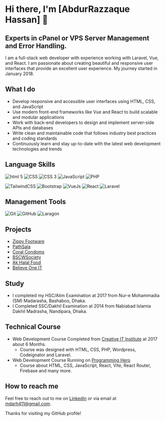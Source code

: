 # Hi there, I'm [AbdurRazzaque Hassan] 👋
## Experts in cPanel or VPS Server Management and Error Handling.

I am a full-stack web developer with experience working with Laravel, Vue, and React. I am passionate about creating beautiful and responsive user interfaces that provide an excellent user experience. My journey started in January 2018.

## What I do

- Develop responsive and accessible user interfaces using HTML, CSS, and JavaScript
- Use modern front-end frameworks like Vue and React to build scalable and modular applications
- Work with back-end developers to design and implement server-side APIs and databases
- Write clean and maintainable code that follows industry best practices and coding standards
- Continuously learn and stay up-to-date with the latest web development technologies and trends

## Language Skills

![html 5](https://img.icons8.com/color/48/000000/html-5.png)
![CSS](https://img.icons8.com/ultraviolet/48/000000/css-filetype.png)
![CSS 3](https://img.icons8.com/color/48/000000/css3.png)
![JavaScript](https://img.icons8.com/color/48/000000/javascript.png)
![PHP](https://img.icons8.com/ios/50/FFFFFF/php-logo.png)

![TailwindCSS](https://img.icons8.com/color/48/000000/tailwindcss.png)
![Bootstrap](https://img.icons8.com/color/48/000000/bootstrap.png)
![VueJs](https://img.icons8.com/color/48/000000/vue-js.png)
![React](https://img.icons8.com/color/48/000000/react-native.png)
![Laravel](https://img.icons8.com/windows/48/FF4E4E/laravel.png)

## Management Tools

![Git](https://img.icons8.com/color/48/000000/git.png)
![GitHub](https://img.icons8.com/ios-filled/48/FFFFFF/github.png)
![Laragon](https://laragon.org/logo.svg)

## Projects

- [Zippy Footware](https://zippyfootware.com/)
- [PathSala](https://pathshala-cbs.com/)
- [Coral Condoms](https://coralcondoms-bd.com/)
- [BSCWSociety](https://www.bscwsociety.org/)
- [Ak Halal Food](https://akhalalfood.com/)
- [Believe One IT](https://believeoneit.com/)

## Study
- I completed my HSC/Alim Examination at 2017 from Nur-e Mohammadia (SM) Madarasha, Bashaboo, Dhaka.
- I Completed SSC/Dakhil Examination at 2014 from Nabiabad Islamia Dakhil Madrasha, Nandipara, Dhaka.

## Technical Course
- Web Development Course Completed from [Creative IT Institute](https://www.creativeitinstitute.com/) at 2017 about 6 Months.
  - Course was designed with HTML, CSS, PHP, Wordpress, Codeignator and Laravel.
- Web Development Course Running on [Programming Hero](https://web.programming-hero.com/)
  - Course about HTML, CSS, JavaScript, React, Vite, React Router, Firebase and many more.

## How to reach me

Feel free to reach out to me on [LinkedIn](https://www.linkedin.com/in/mdarh411/) or via email at mdarh411@gmail.com.

Thanks for visiting my GitHub profile!
